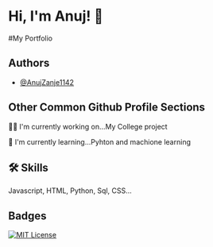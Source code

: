 
# Hi, I'm Anuj! 👋

#My Portfolio
## Authors

- [@AnujZanje1142](https://github.com/AnujZanje1142/My-Porfolio)


## Other Common Github Profile Sections
👩‍💻 I'm currently working on...My College project

🧠 I'm currently learning...Pyhton and machione learning




## 🛠 Skills
Javascript, HTML, Python, Sql, CSS...


## Badges



[![MIT License](https://img.shields.io/badge/License-MIT-green.svg)](https://choosealicense.com/licenses/mit/)


